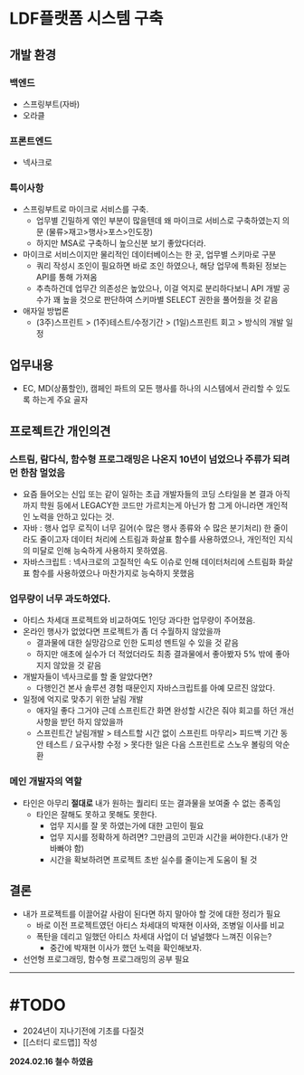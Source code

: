 # LDF플랫폼 시스템 구축
## 개발 환경
### 백엔드
- 스프링부트(자바)
- 오라클
### 프론트엔드
- 넥사크로
### 특이사항
- 스프링부트로 마이크로 서비스를 구축.
	- 업무별 긴밀하게 엮인 부분이 많을텐데 왜 마이크로 서비스로 구축하였는지 의문 (물류>재고>행사>포스>인도장)
	- 하지만 MSA로 구축하니 높으신분 보기 좋았다더라.
- 마이크로 서비스이지만 물리적인 데이터베이스는 한 곳, 업무별 스키마로 구분
	- 쿼리 작성시 조인이 필요하면 바로 조인 하였으나, 해당 업무에 특화된 정보는 API를 통해 가져옴
	- 추측하건데 업무간 의존성은 높았으나, 이걸 억지로 분리하다보니 API 개발 공수가 꽤 높을 것으로 판단하여 스키마별 SELECT 권한을 풀어줬을 것 같음
- 애자일 방법론
	- (3주)스프린트 > (1주)테스트/수정기간 > (1일)스프린트 회고 > 방식의 개발 일정

## 업무내용
- EC, MD(상품할인), 캠페인 파트의 모든 행사를 하나의 시스템에서 관리할 수 있도록 하는게 주요 골자

## 프로젝트간 개인의견
### 스트림, 람다식, 함수형 프로그래밍은 나온지 10년이 넘었으나 주류가 되려먼 한참 멀었음
- 요즘 들어오는 신입 또는 같이 일하는 초급 개발자들의 코딩 스타일을 본 결과 아직까지 학원 등에서 LEGACY한 코드만 가르치는게 아닌가 함 그게 아니라면 개인적인 노력을 안하고 있다는 것.
- 자바 : 행사 업무 로직이 너무 길어(수 많은 행사 종류와 수 많은 분기처리) 한 줄이라도 줄이고자 데이터 처리에 스트림과 화살표 함수를 사용하였으나, 개인적인 지식의 미달로 인해 능숙하게 사용하지 못하였음.
- 자바스크립트 : 넥사크로의 고질적인 속도 이슈로 인해 데이터처리에 스트림화 화살표 함수를 사용하였으나 마찬가지로 능숙하지 못했음
### 업무량이 너무 과도하였다.
- 아티스 차세대 프로젝트와 비교하여도 1인당 과다한 업무량이 주어졌음.
- 온라인 행사가 없었다면 프로젝트가 좀 더 수월하지 않았을까
	- 결과물에 대한 실망감으로 인한 도피성 멘트일 수 있을 것 같음
	- 하지만 애초에 실수가 더 적었더라도 최종 결과물에서 좋아봤자 5% 밖에 좋아지지 않았을 것 같음
- 개발자들이 넥사크로를 할 줄 알았다면?
	- 다행인건 본사 솔루션 경험 때문인지 자바스크립트를 아예 모르진 않았다.
- 일정에 억지로 맞추기 위한 날림 개발
	- 애자일 좋다 그거야 근데 스프린트간 화면 완성할 시간은 줘야 회고를 하던 개선사항을 받던 하지 않았을까
	- 스프린트간 날림개발 > 테스트할 시간 없이 스프린트 마무리> 피드백 기간 동안 테스트 / 요구사항 수정 > 못다한 일은 다음 스프린트로 스노우 볼링의 악순환
### 메인 개발자의 역할
- 타인은 아무리 **절대로** 내가 원하는 퀄리티 또는 결과물을 보여줄 수 없는 종족임
	- 타인은 잘해도 못하고 못해도 못한다.
		- 업무 지시를 잘 못 하였는가에 대한 고민이 필요
		- 업무 지시를 정확하게 하려면? 그만큼의 고민과 시간을 써야한다.(내가 안바빠야 함)
		- 시간을 확보하려면 프로젝트 초반 실수를 줄이는게 도움이 될 것

## 결론 
- 내가 프로젝트를 이끌어갈 사람이 된다면 하지 말아야 할 것에 대한 정리가 필요
	- 바로 이전 프로젝트였던 아티스 차세대의 박재현 이사와, 조병일 이사를 비교
	- 폭탄을 데리고 일했던 아티스 차세대 사업이 더 널널했다 느껴진 이유는?
		- 중간에 박재현 이사가 했던 노력을 확인해보자.
- 선언형 프로그래밍, 함수형 프로그래밍의 공부 필요
---
# #TODO
- 2024년이 지나기전에 기초를 다질것
- [[스터디 로드맵]] 작성

**2024.02.16 철수 하였음**